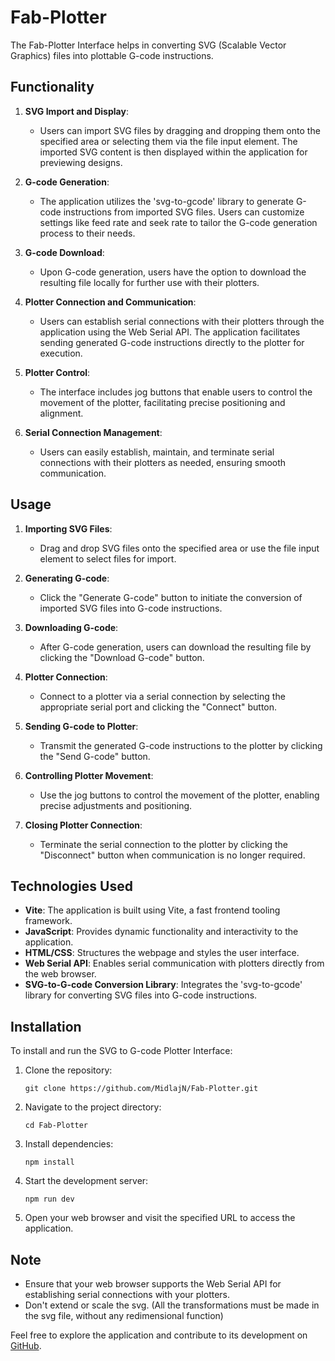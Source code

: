 # Fab-Plotter

The Fab-Plotter Interface helps in converting SVG (Scalable Vector Graphics) files into plottable G-code instructions.
## Functionality

1. **SVG Import and Display**:
   - Users can import SVG files by dragging and dropping them onto the specified area or selecting them via the file input element. The imported SVG content is then displayed within the application for previewing designs.

2. **G-code Generation**:
   - The application utilizes the 'svg-to-gcode' library to generate G-code instructions from imported SVG files. Users can customize settings like feed rate and seek rate to tailor the G-code generation process to their needs.

3. **G-code Download**:
   - Upon G-code generation, users have the option to download the resulting file locally for further use with their plotters.

4. **Plotter Connection and Communication**:
   - Users can establish serial connections with their plotters through the application using the Web Serial API. The application facilitates sending generated G-code instructions directly to the plotter for execution.

5. **Plotter Control**:
   - The interface includes jog buttons that enable users to control the movement of the plotter, facilitating precise positioning and alignment.

6. **Serial Connection Management**:
   - Users can easily establish, maintain, and terminate serial connections with their plotters as needed, ensuring smooth communication.

## Usage

1. **Importing SVG Files**:
   - Drag and drop SVG files onto the specified area or use the file input element to select files for import.

2. **Generating G-code**:
   - Click the "Generate G-code" button to initiate the conversion of imported SVG files into G-code instructions.

3. **Downloading G-code**:
   - After G-code generation, users can download the resulting file by clicking the "Download G-code" button.

4. **Plotter Connection**:
   - Connect to a plotter via a serial connection by selecting the appropriate serial port and clicking the "Connect" button.

5. **Sending G-code to Plotter**:
   - Transmit the generated G-code instructions to the plotter by clicking the "Send G-code" button.

6. **Controlling Plotter Movement**:
   - Use the jog buttons to control the movement of the plotter, enabling precise adjustments and positioning.

7. **Closing Plotter Connection**:
   - Terminate the serial connection to the plotter by clicking the "Disconnect" button when communication is no longer required.

## Technologies Used

- **Vite**: The application is built using Vite, a fast frontend tooling framework.
- **JavaScript**: Provides dynamic functionality and interactivity to the application.
- **HTML/CSS**: Structures the webpage and styles the user interface.
- **Web Serial API**: Enables serial communication with plotters directly from the web browser.
- **SVG-to-G-code Conversion Library**: Integrates the 'svg-to-gcode' library for converting SVG files into G-code instructions.

## Installation

To install and run the SVG to G-code Plotter Interface:

1. Clone the repository:

   ```
   git clone https://github.com/MidlajN/Fab-Plotter.git
   ```

2. Navigate to the project directory:

   ```
   cd Fab-Plotter
   ```

3. Install dependencies:

   ```
   npm install
   ```

4. Start the development server:

   ```
   npm run dev
   ```

5. Open your web browser and visit the specified URL to access the application.

## Note

- Ensure that your web browser supports the Web Serial API for establishing serial connections with your plotters.
- Don't extend or scale the svg. (All the transformations must be made in the svg file, without any redimensional function)

Feel free to explore the application and contribute to its development on [GitHub](https://github.com/MidlajN/Fab-Plotter).
